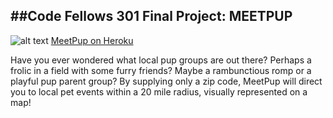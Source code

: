 ##Code Fellows 301 Final Project: MEETPUP
---
![alt text](public/images/Logo-large.png) [MeetPup on Heroku](http://meetpupevents.herokuapp.com/)

Have you ever wondered what local pup groups are out there? Perhaps a frolic in a field with some furry friends? Maybe a rambunctious romp or a playful pup parent group? By supplying only a zip code, MeetPup will direct you to local pet events within a 20 mile radius, visually represented on a map!
